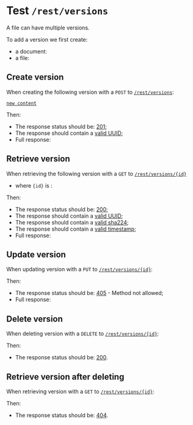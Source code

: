 # Test `/rest/versions`

A file can have multiple versions.

To add a version we first create:
 
[ ](- "#docId=createDocument()")
[ ](- "#fileId=createFile(#docId)")

 - a document: [ ](- "c:echo=#docId")
 - a file: [ ](- "c:echo=#fileId")

## Create version
When creating the following version with a `POST` to [`/rest/versions`](- "#createEndpoint"):

[```new content```](- "#newContent")

[ ](- "#createResult=create(#createEndpoint, #newContent, #fileId)")

Then:

 - The response status should be: [201](- "?=#createResult.status");
 - The response should contain a [valid UUID](- "?=#createResult.validUuid");
 - Full response:
 
[ ](- "ext:embed=#createResult.body")

## Retrieve version
When retrieving the following version with a `GET` to [`/rest/versions/{id}`](- "#getEndpoint") 

 - where `{id}` is [ ](- "c:echo=#createResult.id"):

[ ](- "#retrieveResult=retrieve(#getEndpoint, #createResult.id)")

Then:

 - The response status should be: [200](- "?=#retrieveResult.status");
 - The response should contain a [valid UUID](- "?=#retrieveResult.validUuid");
 - The response should contain a [valid sha224](- "?=#retrieveResult.validSha");
 - The response should contain a [valid timestamp](- "?=#retrieveResult.validTimestamp");
 - Full response:

[ ](- "ext:embed=#retrieveResult.body")

## Update version
When updating version [ ](- "c:echo=#createResult.id") with a `PUT` to [`/rest/versions/{id}`](- "#updateEndpoint"):

[ ](- "#updateResult=update(#createEndpoint, #newContent, #createResult.id)")

Then:

 - The response status should be: [405](- "?=#updateResult.status") - Method not allowed;
 - Full response:

[ ](- "ext:embed=#updateResult.body")

## Delete version
When deleting version [ ](- "c:echo=#createResult.id") with a `DELETE` to [`/rest/versions/{id}`](- "#deleteEndpoint"):

[ ](- "#deleteResult=delete(#deleteEndpoint, #createResult.id)")

Then:

 - The response status should be: [200](- "?=#deleteResult.status").

## Retrieve version after deleting
When retrieving version [ ](- "c:echo=#createResult.id") with a `GET` to [`/rest/versions/{id}`](- "#getEndpoint"):

[ ](- "#retrieveAfterDeleteResult=getAfterDelete(#getEndpoint, #createResult.id)")

Then:

 - The response status should be: [404](- "?=#retrieveAfterDeleteResult.status").

